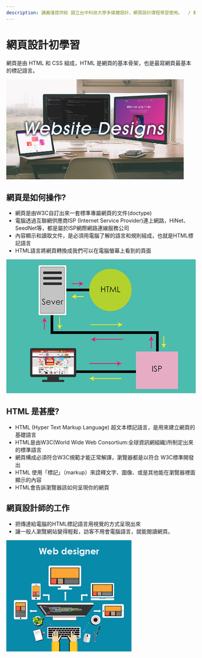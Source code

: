 ```yaml
---
description: 講義僅提供給 國立台中科技大學多媒體設計，網頁設計課程學習使用。  / 賴怡靜
---
```


# 網頁設計初學習

網頁是由 HTML 和 CSS 組成，HTML 是網頁的基本骨架，也是最寫網頁最基本的標記語言。

![](.gitbook/assets/website.jpg)

## 網頁**是**如何操作?

* 網頁是由W3C自訂出來一套標準專屬網頁的文件\(doctype\)
* 電腦透過互聯網供應商ISP \(Internet Service Provider\)連上網路，HiNet、SeedNet等，都是屬於ISP網際網路連線服務公司
* 內容顯示和讀取文件，是必須用電腦了解的語言和規則組成，也就是HTML標記語言 
* HTML語言將網頁轉換成我們可以在電腦螢幕上看到的頁面

![](.gitbook/assets/wang-ye-cao-zuo%20%281%29.jpg)

## HTML 是甚麼?

* HTML \(Hyper Text Markup Language\) 超文本標記語言，是用來建立網頁的基礎語言
* HTML是由W3C\(World Wide Web Consortium:全球資訊網組織\)所制定出來的標準語言
* 網頁構成必須符合W3C規範才能正常解譯，瀏覽器都是以符合 W3C標準開發出
* HTML 使用「標記」（markup）來詮釋文字、圖像、或是其他能在瀏覽器裡面顯示的內容
* HTML會告訴瀏覽器該如何呈現你的網頁

## 網頁設計師的工作

* 把傳達給電腦的HTML標記語言用視覺的方式呈現出來
* 讓一般人瀏覽網站變得輕鬆，訪客不用會電腦語言，就能閱讀網頁。

![](.gitbook/assets/web-designer.jpg)

